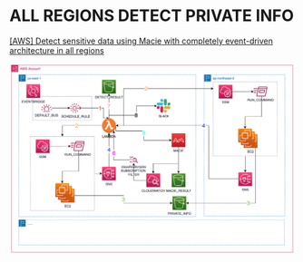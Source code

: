 # ALL REGIONS DETECT PRIVATE INFO

[[AWS] Detect sensitive data using Macie with completely event-driven architecture in all regions](https://medium.com/@7424069/aws-detect-sensitive-data-using-macie-with-fully-event-driven-architecture-in-all-regions-89c10c405b50)

![Architecture](./Architecture.png)
